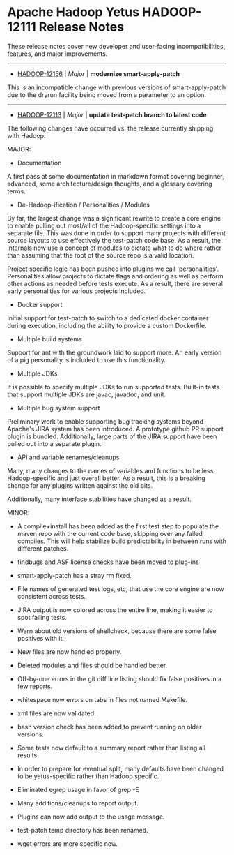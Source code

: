 
<!---
# Licensed to the Apache Software Foundation (ASF) under one
# or more contributor license agreements.  See the NOTICE file
# distributed with this work for additional information
# regarding copyright ownership.  The ASF licenses this file
# to you under the Apache License, Version 2.0 (the
# "License"); you may not use this file except in compliance
# with the License.  You may obtain a copy of the License at
#
#     http://www.apache.org/licenses/LICENSE-2.0
#
# Unless required by applicable law or agreed to in writing, software
# distributed under the License is distributed on an "AS IS" BASIS,
# WITHOUT WARRANTIES OR CONDITIONS OF ANY KIND, either express or implied.
# See the License for the specific language governing permissions and
# limitations under the License.
-->
# Apache Hadoop Yetus  HADOOP-12111 Release Notes

These release notes cover new developer and user-facing incompatibilities, features, and major improvements.


---

* [HADOOP-12156](https://issues.apache.org/jira/browse/HADOOP-12156) | *Major* | **modernize smart-apply-patch**

This is an incompatible change with previous versions of smart-apply-patch due to the dryrun facility being moved from a parameter to an option.


---

* [HADOOP-12113](https://issues.apache.org/jira/browse/HADOOP-12113) | *Major* | **update test-patch branch to latest code**

The following changes have occurred vs. the release currently shipping with Hadoop:


MAJOR: 
* Documentation

A first pass at some documentation in markdown format covering beginner, advanced, some architecture/design thoughts, and a glossary covering terms.

* De-Hadoop-ification / Personalities / Modules

By far, the largest change was a significant rewrite to create a core engine to enable pulling out most/all of the Hadoop-specific settings into a separate file.  This was done in order to support many projects with different source layouts to use effectively the test-patch code base.  As a result, the internals now use a concept of modules to dictate what to do where rather than assuming that the root of the source repo is a valid location.

Project specific logic has been pushed into plugins we call 'personalities'.  Personalities allow projects to dictate flags and ordering as well as perform other actions as needed before tests execute.  As a result, there are several early personalities for various projects included.

* Docker support

Initial support for test-patch to switch to a dedicated docker container during execution, including the ability to provide a custom Dockerfile. 

* Multiple build systems

Support for ant with the groundwork laid to support more.  An early version of a pig personality is included to use this functionality.

* Multiple JDKs

It is possible to specify multiple JDKs to run supported tests. Built-in tests that support multiple JDKs are javac, javadoc, and unit.  

* Multiple bug system support

Preliminary work to enable supporting bug tracking systems beyond Apache's JIRA system has been introduced. A prototype github PR support plugin is bundled. Additionally, large parts of the JIRA support have been pulled out into a separate plugin.

* API and variable renames/cleanups

Many, many changes to the names of variables and functions to be less Hadoop-specific and just overall better.  As a result, this is a breaking change for any plugins written against the old bits. 

Additionally, many interface stabilities have changed as a result.

MINOR:

* A compile+install has been added as the first test step to populate the maven repo with the current code base, skipping over any failed compiles. This will help stabilize build predictability in between runs with different patches.

* findbugs and ASF license checks have been moved to plug-ins

* smart-apply-patch has a stray rm fixed.

* File names of generated test logs, etc, that use the core engine are now consistent across tests.

* JIRA output is now colored across the entire line, making it easier to spot failing tests.

* Warn about old versions of shellcheck, because there are some false positives with it.

* New files are now handled properly.

* Deleted modules and files should be handled better.

* Off-by-one errors in the git diff line listing should fix false positives in a few reports.

* whitespace now errors on tabs in files not named Makefile.

* xml files are now validated.

* bash version check has been added to prevent running on older versions.

* Some tests now default to a summary report rather than listing all results.

* In order to prepare for eventual split, many defaults have been changed to be yetus-specific rather than Hadoop specific.

* Eliminated egrep usage in favor of grep -E

* Many additions/cleanups to report output.

* Plugins can now add output to the usage message.

* test-patch temp directory has been renamed.

* wget errors are more specific now.



